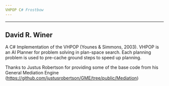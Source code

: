 ```yaml
---
VHPOP C# Frostbow
---
```


---
David R. Winer
---


A C# Implementation of the VHPOP (Younes & Simmons, 2003). VHPOP is an AI Planner for problem solving in plan-space search. Each planning problem is used to pre-cache ground steps to speed up planning.

Thanks to Justus Robertson for providing some of the base code from his General Mediation Engine (https://github.com/justusrobertson/GME/tree/public/Mediation)